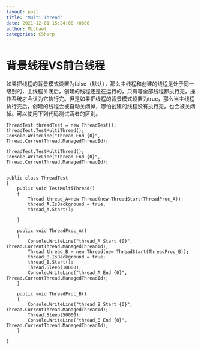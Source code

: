 ```yaml
---
layout: post
title: "Multi Thread"
date: 2021-12-01 15:24:00 +0800
author: Michael
categories: CSharp
---
```


# 背景线程VS前台线程
如果把线程的背景模式设置为false（默认），那么主线程和创建的线程是处于同一级别的，主线程关闭后，创建的线程还是在运行的，只有等全部线程都执行完，操作系统才会认为它执行完。但是如果把线程的背景模式设置为true，那么当主线程执行完后，创建的线程会被自动关闭掉，哪怕创建的线程没有执行完，也会被关闭掉。可以使用下列代码测试两者的区别。

    ThreadTest threadTest = new ThreadTest();
    threadTest.TestMultiThread();
    Console.WriteLine("thread End {0}", Thread.CurrentThread.ManagedThreadId);

    threadTest.TestMultiThread();
    Console.WriteLine("thread End {0}", Thread.CurrentThread.ManagedThreadId);


	public class ThreadTest
    {
        public void TestMultiThread()
        {
            Thread thread_A=new Thread(new ThreadStart(ThreadProc_A));
            thread_A.IsBackground = true;
            thread_A.Start();

        }

        public void ThreadProc_A()
        {
            Console.WriteLine("thread_A Start {0}", Thread.CurrentThread.ManagedThreadId);
            Thread thread_B = new Thread(new ThreadStart(ThreadProc_B));
            thread_B.IsBackground = true;
            thread_B.Start();
            Thread.Sleep(10000);
            Console.WriteLine("thread_A End {0}", Thread.CurrentThread.ManagedThreadId);
        }

        public void ThreadProc_B()
        {
            Console.WriteLine("thread_B Start {0}", Thread.CurrentThread.ManagedThreadId);
            Thread.Sleep(50000);
            Console.WriteLine("thread_B End {0}", Thread.CurrentThread.ManagedThreadId);
        }

    }
